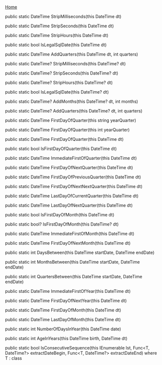 [Home](Home.md)

public static DateTime StripMilliseconds(this DateTime dt)

public static DateTime StripSeconds(this DateTime dt)

public static DateTime StripHours(this DateTime dt)

public static bool IsLegalSqlDate(this DateTime dt)

public static DateTime AddQuarters(this DateTime dt, int quarters)

public static DateTime? StripMilliseconds(this DateTime? dt)

public static DateTime? StripSeconds(this DateTime? dt)

public static DateTime? StripHours(this DateTime? dt)

public static bool IsLegalSqlDate(this DateTime? dt)

public static DateTime? AddMonths(this DateTime? dt, int months)

public static DateTime? AddQuarters(this DateTime? dt, int quarters)

public static DateTime FirstDayOfQuarter(this string yearQuarter)

public static DateTime FirstDayOfQuarter(this int yearQuarter)

public static DateTime FirstDayOfQuarter(this DateTime dt)

public static bool IsFirstDayOfQuarter(this DateTime dt)

public static DateTime ImmediateFirstOfQuarter(this DateTime dt)

public static DateTime FirstDayOfNextQuarter(this DateTime dt)

public static DateTime FirstDayOfPreviousQuarter(this DateTime dt)

public static DateTime FirstDayOfNextNextQuarter(this DateTime dt)

public static DateTime LastDayOfCurrentQuarter(this DateTime dt)

public static DateTime LastDayOfNextQuarter(this DateTime dt)

public static bool IsFirstDayOfMonth(this DateTime dt)

public static bool? IsFirstDayOfMonth(this DateTime? dt)

public static DateTime ImmediateFirstOfMonth(this DateTime dt)

public static DateTime FirstDayOfNextMonth(this DateTime dt)

public static int DaysBetween(this DateTime startDate, DateTime endDate)

public static int MonthsBetween(this DateTime startDate, DateTime endDate)

public static int QuartersBetween(this DateTime startDate, DateTime endDate)

public static DateTime ImmediateFirstOfYear(this DateTime dt)

public static DateTime FirstDayOfNextYear(this DateTime dt)

public static DateTime FirstDayOfMonth(this DateTime dt)

public static DateTime LastDayOfMonth(this DateTime dt)

public static int NumberOfDaysInYear(this DateTime date)

public static int AgeInYears(this DateTime birth, DateTime dt)

public static bool IsConsecutiveSequence<T>(this IEnumerable<T> lst, Func<T, DateTime?> extractDateBegin, Func<T, DateTime?> extractDateEnd) where T : class

